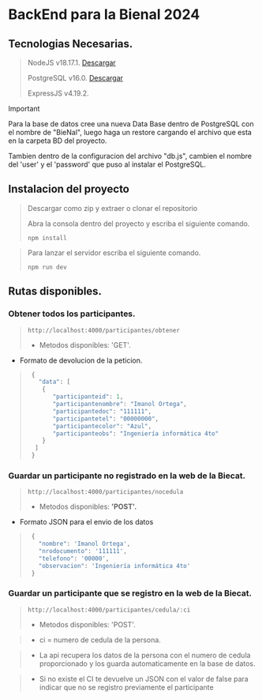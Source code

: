 # BackEnd para la Bienal 2024
>
## Tecnologias Necesarias.
>NodeJS v18.17.1. [Descargar](https://nodejs.org/en/download/source-code)
>
>PostgreSQL v16.0. [Descargar](https://www.postgresql.org/download/)
>
>ExpressJS v4.19.2. 

> [!IMPORTANT]
> Para la base de datos cree una nueva Data Base dentro de PostgreSQL con el nombre de "BieNal", luego haga un restore cargando el archivo que esta en la carpeta BD del proyecto.
>
> Tambien dentro de la configuracion del archivo "db.js", cambien el nombre del 'user' y el 'password' que puso al instalar el PostgreSQL.

## Instalacion del proyecto
> Descargar como zip y extraer o clonar el repositorio
> 
> Abra la consola dentro del proyecto y escriba el siguiente comando.
>```
> npm install
>```

>Para lanzar el servidor escriba el siguiente comando.
>
>```
> npm run dev
>```

## Rutas disponibles.
### Obtener todos los participantes.
>```
>http://localhost:4000/participantes/obtener
>```
>- Metodos disponibles: 'GET'.

- Formato de devolucion de la peticion.

>```javascript
>  {
>    "data": [
>     {
>        "participanteid": 1,
>        "participantenombre": "Imanol Ortega",
>        "participantedoc": "111111",
>        "participantetel": "00000000",
>        "participantecolor": "Azul",
>        "participanteobs": "Ingeniería informática 4to"
>     }
>   ]
>  }
>```
### Guardar un participante no registrado en la web de la Biecat.
>```
>http://localhost:4000/participantes/nocedula
>```
>- Metodos disponibles: **'POST'.**

 - Formato JSON para el envio de los datos
>```javascript
>  {
>    "nombre": 'Imanol Ortega',
>    "nrodocumento": '111111',
>    "telefono": '00000',
>    "observacion": 'Ingeniería informática 4to'
>  }
>```
### Guardar un participante que se registro en la web de la Biecat.
>```
>http://localhost:4000/participantes/cedula/:ci
>```
>- Metodos disponibles: 'POST'.

>- ci = numero de cedula de la persona.

>- La api recupera los datos de la persona con el numero de cedula proporcionado y los guarda automaticamente en la base de datos.

>- Si no existe el CI te devuelve un JSON con el valor de false para indicar que no se registro previamente el participante 

